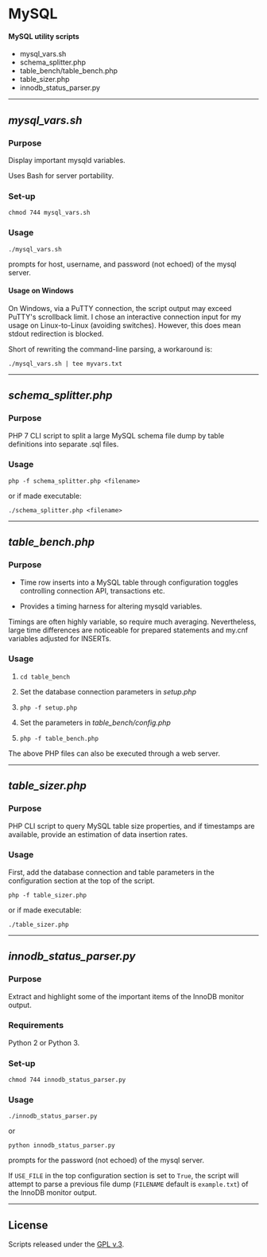 
# MySQL

#### MySQL utility scripts


+ mysql\_vars.sh
+ schema\_splitter.php
+ table\_bench/table\_bench.php
+ table\_sizer.php
+ innodb\_status\_parser.py


---


## *mysql_vars.sh*


### Purpose

Display important mysqld variables.

Uses Bash for server portability.


### Set-up

    chmod 744 mysql_vars.sh


### Usage

    ./mysql_vars.sh

prompts for host, username, and password (not echoed) of the mysql server.


#### Usage on Windows

On Windows, via a PuTTY connection, the script output may exceed PuTTY's scrollback limit. I chose an interactive connection input for my usage on Linux-to-Linux (avoiding switches). However, this does mean stdout redirection is blocked.

Short of rewriting the command-line parsing, a workaround is:

    ./mysql_vars.sh | tee myvars.txt


---


## *schema_splitter.php*


### Purpose

PHP 7 CLI script to split a large MySQL schema file dump by table definitions into separate .sql files.


### Usage

    php -f schema_splitter.php <filename>

or if made executable:

    ./schema_splitter.php <filename>


---


## *table_bench.php*


### Purpose

+ Time row inserts into a MySQL table through configuration toggles controlling connection API, transactions etc.

+ Provides a timing harness for altering mysqld variables.

Timings are often highly variable, so require much averaging. Nevertheless, large time differences are noticeable for prepared statements and my.cnf variables adjusted for INSERTs.


### Usage

1. `cd table_bench`

2. Set the database connection parameters in *setup.php*

3. `php -f setup.php`

4. Set the parameters in *table_bench/config.php*

5. `php -f table_bench.php`

The above PHP files can also be executed through a web server.


---


## *table_sizer.php*


### Purpose

PHP CLI script to query MySQL table size properties, and if timestamps are available, provide an estimation of data insertion rates.


### Usage

First, add the database connection and table parameters in the configuration section at the top of the script.

    php -f table_sizer.php

or if made executable:

    ./table_sizer.php


---


## *innodb_status_parser.py*


### Purpose

Extract and highlight some of the important items of the InnoDB monitor output.


### Requirements

Python 2 or Python 3.


### Set-up

    chmod 744 innodb_status_parser.py


### Usage

    ./innodb_status_parser.py

or

    python innodb_status_parser.py

prompts for the password (not echoed) of the mysql server.

If `USE_FILE` in the top configuration section is set to `True`, the script will attempt to parse a previous file dump (`FILENAME` default is `example.txt`) of the InnoDB monitor output.


---


## License

Scripts released under the [GPL v.3](https://www.gnu.org/licenses/gpl-3.0.html).
